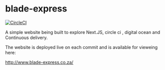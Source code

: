 # blade-express

[![CircleCI](https://circleci.com/gh/oldtimerza/blade-express/tree/master.svg?style=shield)](https://circleci.com/gh/oldtimerza/blade-express/tree/master)

A simple website being built to explore Next.JS, circle ci , digital ocean and Continuous delivery.

The website is deployed live on each commit and is available for vieweing here:

http://www.blade-express.co.za/
